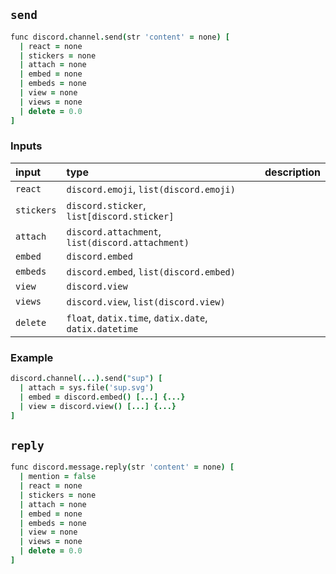 ## `send`

```coffee
func discord.channel.send(str 'content' = none) [
  | react = none
  | stickers = none
  | attach = none
  | embed = none
  | embeds = none
  | view = none
  | views = none
  | delete = 0.0
]
```

### Inputs

| input | type | description |
| :---- | :--- | :---------- |
| `react` | `discord.emoji`, `list(discord.emoji)` | |
| `stickers` | `discord.sticker`, `list[discord.sticker]` | |
| `attach` | `discord.attachment`, `list(discord.attachment)` | |
| `embed` | `discord.embed` | |
| `embeds` | `discord.embed`, `list(discord.embed)` | |
| `view` | `discord.view` | |
| `views` | `discord.view`, `list(discord.view)` | |
| `delete` | `float`, `datix.time`, `datix.date`, `datix.datetime` | |

### Example

```coffee
discord.channel(...).send("sup") [
  | attach = sys.file('sup.svg')
  | embed = discord.embed() [...] {...}
  | view = discord.view() [...] {...}
]
```

## `reply`

```coffee
func discord.message.reply(str 'content' = none) [
  | mention = false
  | react = none
  | stickers = none
  | attach = none
  | embed = none
  | embeds = none
  | view = none
  | views = none
  | delete = 0.0
]
```
